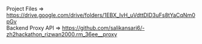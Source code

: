 Project Files => https://drive.google.com/drive/folders/1EBX_IvH_uVdttDlD3uFs8tYaCqNm0pGv  
Backend Proxy API => https://github.com/salikansari6/-zh2hackathon_rizwan2000.rm_36ee__proxy  
